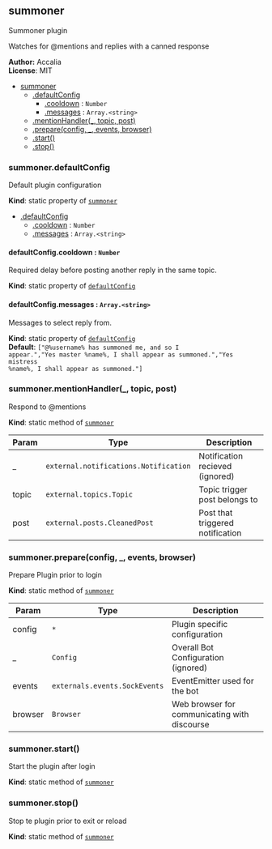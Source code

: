 <a name="module_summoner"></a>
## summoner
Summoner plugin

Watches for @mentions and replies with a canned response

**Author:** Accalia  
**License**: MIT  

* [summoner](#module_summoner)
  * [.defaultConfig](#module_summoner.defaultConfig)
    * [.cooldown](#module_summoner.defaultConfig.cooldown) : <code>Number</code>
    * [.messages](#module_summoner.defaultConfig.messages) : <code>Array.&lt;string&gt;</code>
  * [.mentionHandler(_, topic, post)](#module_summoner.mentionHandler)
  * [.prepare(config, _, events, browser)](#module_summoner.prepare)
  * [.start()](#module_summoner.start)
  * [.stop()](#module_summoner.stop)

<a name="module_summoner.defaultConfig"></a>
### summoner.defaultConfig
Default plugin configuration

**Kind**: static property of <code>[summoner](#module_summoner)</code>  

* [.defaultConfig](#module_summoner.defaultConfig)
  * [.cooldown](#module_summoner.defaultConfig.cooldown) : <code>Number</code>
  * [.messages](#module_summoner.defaultConfig.messages) : <code>Array.&lt;string&gt;</code>

<a name="module_summoner.defaultConfig.cooldown"></a>
#### defaultConfig.cooldown : <code>Number</code>
Required delay before posting another reply in the same topic.

**Kind**: static property of <code>[defaultConfig](#module_summoner.defaultConfig)</code>  
<a name="module_summoner.defaultConfig.messages"></a>
#### defaultConfig.messages : <code>Array.&lt;string&gt;</code>
Messages to select reply from.

**Kind**: static property of <code>[defaultConfig](#module_summoner.defaultConfig)</code>  
**Default**: <code>[&quot;@%username% has summoned me, and so I appear.&quot;,&quot;Yes master %name%, I shall appear as summoned.&quot;,&quot;Yes mistress %name%, I shall appear as summoned.&quot;]</code>  
<a name="module_summoner.mentionHandler"></a>
### summoner.mentionHandler(_, topic, post)
Respond to @mentions

**Kind**: static method of <code>[summoner](#module_summoner)</code>  

| Param | Type | Description |
| --- | --- | --- |
| _ | <code>external.notifications.Notification</code> | Notification recieved (ignored) |
| topic | <code>external.topics.Topic</code> | Topic trigger post belongs to |
| post | <code>external.posts.CleanedPost</code> | Post that triggered notification |

<a name="module_summoner.prepare"></a>
### summoner.prepare(config, _, events, browser)
Prepare Plugin prior to login

**Kind**: static method of <code>[summoner](#module_summoner)</code>  

| Param | Type | Description |
| --- | --- | --- |
| config | <code>\*</code> | Plugin specific configuration |
| _ | <code>Config</code> | Overall Bot Configuration (ignored) |
| events | <code>externals.events.SockEvents</code> | EventEmitter used for the bot |
| browser | <code>Browser</code> | Web browser for communicating with discourse |

<a name="module_summoner.start"></a>
### summoner.start()
Start the plugin after login

**Kind**: static method of <code>[summoner](#module_summoner)</code>  
<a name="module_summoner.stop"></a>
### summoner.stop()
Stop te plugin prior to exit or reload

**Kind**: static method of <code>[summoner](#module_summoner)</code>  
